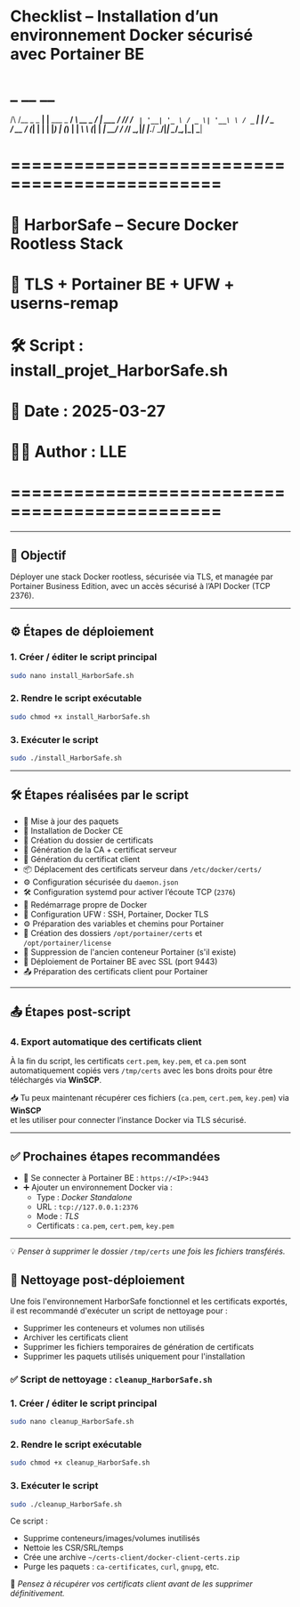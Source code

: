 # Checklist – Installation d’un environnement Docker sécurisé avec Portainer BE
#                  _                __        __      
  /\  /\__ _ _ __| |__   ___  _ __/ _\ __ _ / _| ___ 
 / /_/ / _` | '__| '_ \ / _ \| '__\ \ / _` | |_ / _ \
/ __  / (_| | |  | |_) | (_) | |  _\ \ (_| |  _|  __/
\/ /_/ \__,_|_|  |_.__/ \___/|_|  \__/\__,_|_|  \___|
                                                     
# ==============================================
#   🚢 HarborSafe – Secure Docker Rootless Stack
#   🔐 TLS + Portainer BE + UFW + userns-remap
#   🛠️  Script : install_projet_HarborSafe.sh
#   📅  Date   : 2025-03-27
#   🧑‍💻 Author : LLE
# ==============================================


---

## 🔎 Objectif

Déployer une stack Docker rootless, sécurisée via TLS, et managée par Portainer Business Edition, avec un accès sécurisé à l’API Docker (TCP 2376).

---

## ⚙️ Étapes de déploiement

### 1. Créer / éditer le script principal

```bash
sudo nano install_HarborSafe.sh
```

### 2. Rendre le script exécutable

```bash
sudo chmod +x install_HarborSafe.sh
```

### 3. Exécuter le script

```bash
sudo ./install_HarborSafe.sh
```

---

## 🛠 Étapes réalisées par le script

- 🔧 Mise à jour des paquets
- 🐳 Installation de Docker CE
- 📁 Création du dossier de certificats
- 🔐 Génération de la CA + certificat serveur
- 🔐 Génération du certificat client
- 📦 Déplacement des certificats serveur dans `/etc/docker/certs/`
- ⚙️ Configuration sécurisée du `daemon.json`
- 🛠 Configuration systemd pour activer l’écoute TCP (`2376`)
- 🔄 Redémarrage propre de Docker
- 🧱 Configuration UFW : SSH, Portainer, Docker TLS
- ⚙️ Préparation des variables et chemins pour Portainer
- 📁 Création des dossiers `/opt/portainer/certs` et `/opt/portainer/license`
- 🧼 Suppression de l'ancien conteneur Portainer (s'il existe)
- 🔐 Déploiement de Portainer BE avec SSL (port 9443)
- 📤 Préparation des certificats client pour Portainer

---

## 📤 Étapes post-script

### 4. Export automatique des certificats client

À la fin du script, les certificats `cert.pem`, `key.pem`, et `ca.pem` sont automatiquement copiés vers `/tmp/certs` avec les bons droits pour être téléchargés via **WinSCP**.

📥 Tu peux maintenant récupérer ces fichiers (`ca.pem`, `cert.pem`, `key.pem`) via **WinSCP**  
et les utiliser pour connecter l’instance Docker via TLS sécurisé.

---

## ✅ Prochaines étapes recommandées

- 🔐 Se connecter à Portainer BE : `https://<IP>:9443`
- ➕ Ajouter un environnement Docker via :
  - Type : *Docker Standalone*
  - URL : `tcp://127.0.0.1:2376`
  - Mode : *TLS*
  - Certificats : `ca.pem`, `cert.pem`, `key.pem`

---

💡 *Penser à supprimer le dossier `/tmp/certs` une fois les fichiers transférés.*

## 🧹 Nettoyage post-déploiement

Une fois l'environnement HarborSafe fonctionnel et les certificats exportés, il est recommandé d'exécuter un script de nettoyage pour :

- Supprimer les conteneurs et volumes non utilisés
- Archiver les certificats client
- Supprimer les fichiers temporaires de génération de certificats
- Supprimer les paquets utilisés uniquement pour l'installation

### ✅ Script de nettoyage : `cleanup_HarborSafe.sh`

### 1. Créer / éditer le script principal

```bash
sudo nano cleanup_HarborSafe.sh
```

### 2. Rendre le script exécutable

```bash
sudo chmod +x cleanup_HarborSafe.sh
```

### 3. Exécuter le script

```bash
sudo ./cleanup_HarborSafe.sh
```

Ce script :
- Supprime conteneurs/images/volumes inutilisés
- Nettoie les CSR/SRL/temps
- Crée une archive `~/certs-client/docker-client-certs.zip`
- Purge les paquets : `ca-certificates`, `curl`, `gnupg`, etc.

📍 *Pensez à récupérer vos certificats client avant de les supprimer définitivement.*
